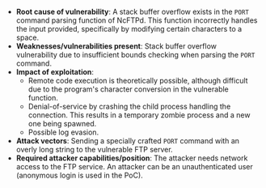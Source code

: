 - **Root cause of vulnerability**: A stack buffer overflow exists in the `PORT` command parsing function of NcFTPd. This function incorrectly handles the input provided, specifically by modifying certain characters to a space.
- **Weaknesses/vulnerabilities present**: Stack buffer overflow vulnerability due to insufficient bounds checking when parsing the `PORT` command.
- **Impact of exploitation**:
    -  Remote code execution is theoretically possible, although difficult due to the program's character conversion in the vulnerable function.
    -  Denial-of-service by crashing the child process handling the connection. This results in a temporary zombie process and a new one being spawned.
    -  Possible log evasion.
- **Attack vectors**: Sending a specially crafted `PORT` command with an overly long string to the vulnerable FTP server.
- **Required attacker capabilities/position**: The attacker needs network access to the FTP service. An attacker can be an unauthenticated user (anonymous login is used in the PoC).
